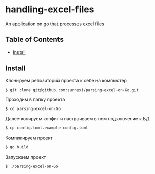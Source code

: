# handling-excel-files
An application on go that processes excel files

## Table of Contents
- [Install](#install)

## Install
Клонируем репозиторий проекта к себе на компьютер
```sh
$ git clone git@github.com:surrexi/parsing-excel-on-Go.git
```
Проходим в папку проекта
```sh
$ cd parsing-excel-on-Go
```
Далее копируем конфиг и настраиваем в нем подключение к БД
```sh
$ cp config.toml.example config.toml
```
Компилируем проект
```sh
$ go build
```
Запускаем проект
```sh
$ ./parsing-excel-on-Go
```
